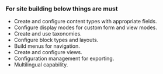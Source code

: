 ### For site building below things are must
- Create and configure content types with appropriate fields.
- Configure display modes for custom form and view modes.
- Create and use taxonomies.
- Configure block types and layouts.
- Build menus for navigation.
- Create and configure views.
- Configuration management for exporting.
- Multilingual capability.


